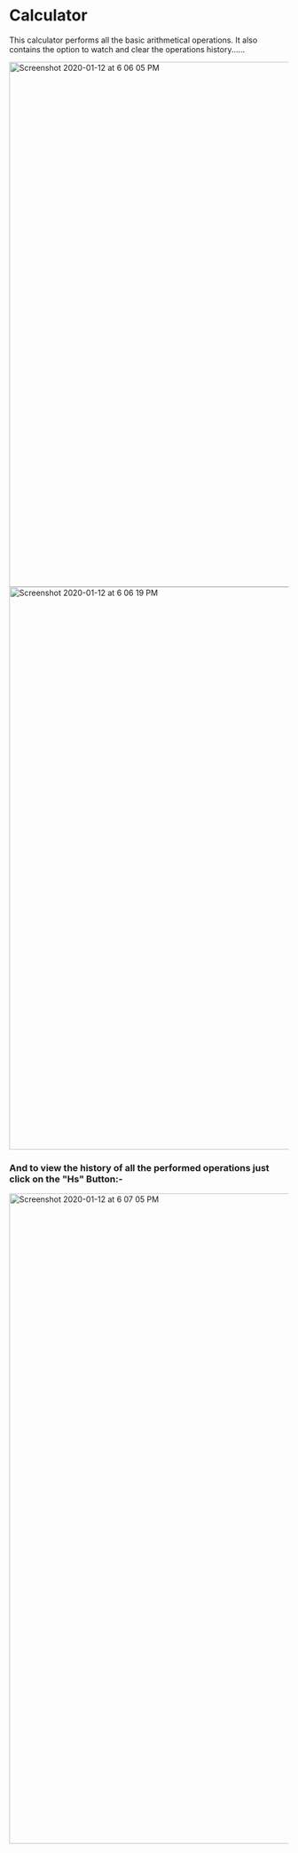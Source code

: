 # Calculator
This calculator performs all the basic arithmetical operations. It also contains the option to watch and clear the operations history......

<img width="947" alt="Screenshot 2020-01-12 at 6 06 05 PM" src="https://user-images.githubusercontent.com/47595149/72218930-79864380-3566-11ea-91d9-e6bb14394e79.png">
<img width="1015" alt="Screenshot 2020-01-12 at 6 06 19 PM" src="https://user-images.githubusercontent.com/47595149/72218918-5f4c6580-3566-11ea-8420-b4eada694702.png">

### And to view the history of all the performed operations just click on the "Hs" Button:- 
<img width="1173" alt="Screenshot 2020-01-12 at 6 07 05 PM" src="https://user-images.githubusercontent.com/47595149/72218954-b3574a00-3566-11ea-8cf0-6eafe94b3a01.png">
